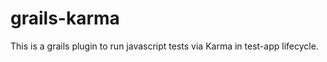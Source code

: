 grails-karma
============

This is a grails plugin to run javascript tests via Karma in test-app lifecycle.
